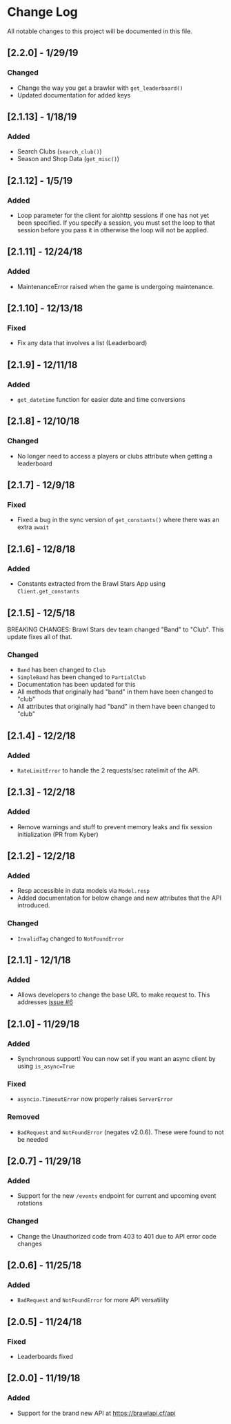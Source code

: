 # Change Log
All notable changes to this project will be documented in this file.

## [2.2.0] - 1/29/19
### Changed
- Change the way you get a brawler with `get_leaderboard()`
- Updated documentation for added keys

## [2.1.13] - 1/18/19
### Added
- Search Clubs (`search_club()`)
- Season and Shop Data (`get_misc()`)

## [2.1.12] - 1/5/19
### Added
- Loop parameter for the client for aiohttp sessions if one has not yet been specified. If you specify a session, you must set the loop to that session before you pass it in otherwise the loop will not be applied.

## [2.1.11] - 12/24/18
### Added
- MaintenanceError raised when the game is undergoing maintenance.

## [2.1.10] - 12/13/18
### Fixed
- Fix any data that involves a list (Leaderboard)

## [2.1.9] - 12/11/18
### Added
- `get_datetime` function for easier date and time conversions

## [2.1.8] - 12/10/18
### Changed
- No longer need to access a players or clubs attribute when getting a leaderboard

## [2.1.7] - 12/9/18
### Fixed
- Fixed a bug in the sync version of `get_constants()` where there was an extra `await`

## [2.1.6] - 12/8/18
### Added
- Constants extracted from the Brawl Stars App using `Client.get_constants`

## [2.1.5] - 12/5/18
BREAKING CHANGES: Brawl Stars dev team changed "Band" to "Club". This update fixes all of that.
### Changed
- `Band` has been changed to `Club`
- `SimpleBand` has been changed to `PartialClub`
- Documentation has been updated for this
- All methods that originally had "band" in them have been changed to "club"
- All attributes that originally had "band" in them have been changed to "club"

## [2.1.4] - 12/2/18
### Added
- `RateLimitError` to handle the 2 requests/sec ratelimit of the API.

## [2.1.3] - 12/2/18
### Added
- Remove warnings and stuff to prevent memory leaks and fix session initialization (PR from Kyber)

## [2.1.2] - 12/2/18
### Added
- Resp accessible in data models via `Model.resp`
- Added documentation for below change and new attributes that the API introduced.
### Changed
- `InvalidTag` changed to `NotFoundError`

## [2.1.1] - 12/1/18
### Added
- Allows developers to change the base URL to make request to. This addresses [issue #6](https://github.com/SharpBit/brawlstats/issues/6)

## [2.1.0] - 11/29/18
### Added
- Synchronous support! You can now set if you want an async client by using `is_async=True`
### Fixed
- `asyncio.TimeoutError` now properly raises `ServerError`
### Removed
- `BadRequest` and `NotFoundError` (negates v2.0.6). These were found to not be needed

## [2.0.7] - 11/29/18
### Added
- Support for the new `/events` endpoint for current and upcoming event rotations
### Changed
- Change the Unauthorized code from 403 to 401 due to API error code changes

## [2.0.6] - 11/25/18
### Added
- `BadRequest` and `NotFoundError` for more API versatility

## [2.0.5] - 11/24/18
### Fixed
- Leaderboards fixed

## [2.0.0] - 11/19/18
### Added
- Support for the brand new API at https://brawlapi.cf/api